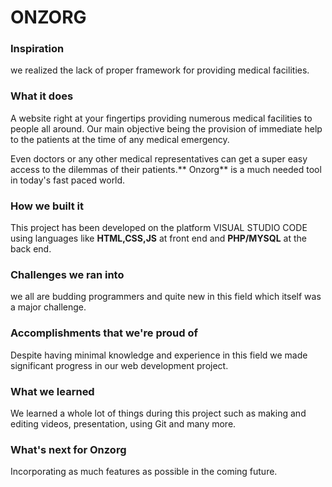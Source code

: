 # ONZORG
### Inspiration
we realized the lack of proper framework for providing medical facilities.

### What it does
A website right at your fingertips providing numerous medical facilities to people all around. Our main objective being the provision of immediate help to the patients at the time of any medical emergency.

Even doctors or any other medical representatives can get a super easy access to the dilemmas of their patients.** Onzorg** is a much needed tool in today's fast paced world.

### How we built it
This project has been developed on the platform VISUAL STUDIO CODE using languages like **HTML,CSS,JS** at front end and **PHP/MYSQL** at the back end.

### Challenges we ran into
we all are budding programmers and quite new in this field which itself was a major challenge.

### Accomplishments that we're proud of
Despite having minimal knowledge and experience in this field we made significant progress in our web development project.

### What we learned
We learned a whole lot of things during this project such as making and editing videos, presentation, using Git and many more.

### What's next for Onzorg
Incorporating as much features as possible in the coming future.
